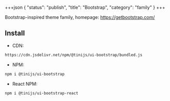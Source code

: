 +++json
{
  "status": "publish",
  "title": "Bootstrap",
  "category": "family"
}
+++

Bootstrap-inspired theme family, homepage: https://getbootstrap.com/

## Install

- CDN:

```txt
https://cdn.jsdelivr.net/npm/@tinijs/ui-bootstrap/bundled.js
```

- NPM:

```bash
npm i @tinijs/ui-bootstrap
```

- React NPM:

```bash
npm i @tinijs/ui-bootstrap-react
```
